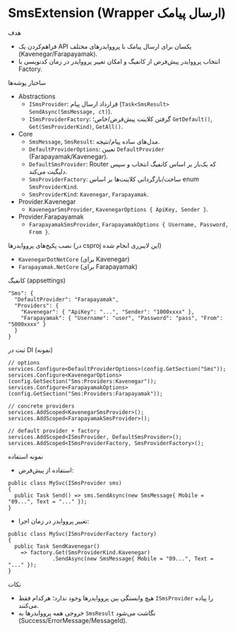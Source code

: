 # SmsExtension (Wrapper ارسال پیامک)

هدف
- فراهم‌کردن یک API یکسان برای ارسال پیامک با پرووایدرهای مختلف (Kavenegar/Farapayamak).
- انتخاب پرووایدر پیش‌فرض از کانفیگ و امکان تغییر پرووایدر در زمان کدنویسی با Factory.

ساختار پوشه‌ها
- Abstractions
  - `ISmsProvider`: قرارداد ارسال پیام (`Task<SmsResult> SendAsync(SmsMessage, ct)`).
  - `ISmsProviderFactory`: گرفتن کلاینت پیش‌فرض/خاص؛ `GetDefault()`, `Get(SmsProviderKind)`, `GetAll()`.
- Core
  - `SmsMessage`, `SmsResult`: مدل‌های ساده پیام/نتیجه.
  - `DefaultProviderOptions`: تعیین `DefaultProvider` (Farapayamak/Kavenegar).
  - `DefaultSmsProvider`: Router که یک‌بار بر اساس کانفیگ انتخاب و سپس دلیگیت می‌کند.
  - `SmsProviderFactory`: ساخت/بازگردانی کلاینت‌ها بر اساس enum `SmsProviderKind`.
  - `SmsProviderKind`: `Kavenegar`, `Farapayamak`.
- Provider.Kavenegar
  - `KavenegarSmsProvider`, `KavenegarOptions { ApiKey, Sender }`.
- Provider.Farapayamak
  - `FarapayamakSmsProvider`, `FarapayamakOptions { Username, Password, From }`.

نصب پکیج‌های پرووایدرها (در csproj این لایبرری انجام شده)
- `KavenegarDotNetCore` (برای Kavenegar)
- `Farapayamak.NetCore` (برای Farapayamak)

کانفیگ (appsettings)
```
"Sms": {
  "DefaultProvider": "Farapayamak",
  "Providers": {
    "Kavenegar": { "ApiKey": "...", "Sender": "1000xxxx" },
    "Farapayamak": { "Username": "user", "Password": "pass", "From": "5000xxxx" }
  }
}
```

ثبت در DI (نمونه)
```
// options
services.Configure<DefaultProviderOptions>(config.GetSection("Sms"));
services.Configure<KavenegarOptions>(config.GetSection("Sms:Providers:Kavenegar"));
services.Configure<FarapayamakOptions>(config.GetSection("Sms:Providers:Farapayamak"));

// concrete providers
services.AddScoped<KavenegarSmsProvider>();
services.AddScoped<FarapayamakSmsProvider>();

// default provider + factory
services.AddScoped<ISmsProvider, DefaultSmsProvider>();
services.AddScoped<ISmsProviderFactory, SmsProviderFactory>();
```

نمونه استفاده
- استفاده از پیش‌فرض:
```
public class MySvc(ISmsProvider sms)
{
  public Task Send() => sms.SendAsync(new SmsMessage{ Mobile = "09...", Text = "..." });
}
```
- تغییر پرووایدر در زمان اجرا:
```
public class MySvc(ISmsProviderFactory factory)
{
  public Task SendKavenegar()
    => factory.Get(SmsProviderKind.Kavenegar)
              .SendAsync(new SmsMessage{ Mobile = "09...", Text = "..." });
}
```

نکات
- هیچ وابستگی بین پرووایدرها وجود ندارد؛ هرکدام فقط `ISmsProvider` را پیاده می‌کنند.
- خروجی همه پرووایدرها به `SmsResult` نگاشت می‌شود (Success/ErrorMessage/MessageId).
